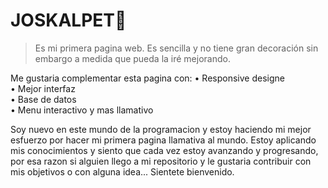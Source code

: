 # JOSKALPET🐹
>Es mi primera pagina web. Es sencilla y no tiene gran decoración sin embargo a medida que pueda la iré mejorando.

Me gustaria complementar esta pagina con:
• Responsive designe <br>
• Mejor interfaz <br>
• Base de datos <br>
• Menu interactivo y mas llamativo

Soy nuevo en este mundo de la programacion y estoy haciendo mi mejor esfuerzo por hacer mi primera pagina llamativa al mundo. Estoy aplicando mis conocimientos y siento que cada vez estoy avanzando y progresando, por esa razon si alguien llego a mi repositorio y le gustaria contribuir con mis objetivos o con alguna idea... Sientete bienvenido.
